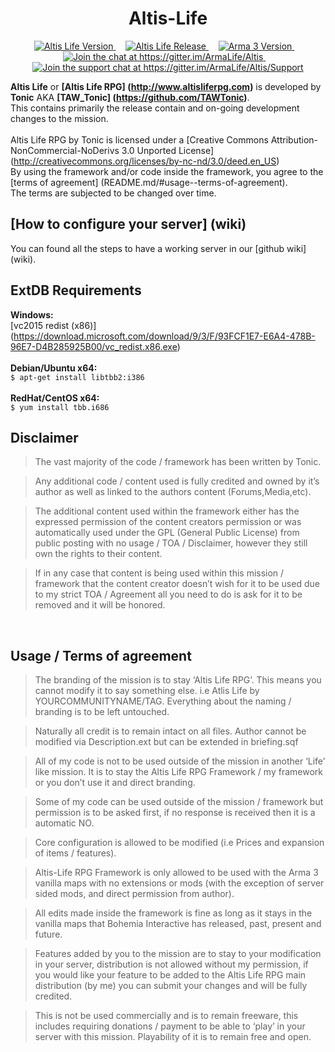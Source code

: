 <h1 align="center">Altis-Life</h1>
<p align="center">
    <a href="https://github.com/ArmaLife/Altis">
        <img src="https://img.shields.io/badge/version-v4.4-green.svg" alt="Altis Life Version">
    </a>
    &nbsp;&nbsp;&nbsp;
    <a href="https://github.com/ArmaLife/Altis/releases">
        <img src="https://img.shields.io/badge/release-1-yellowgreen.svg" alt="Altis Life Release">
    </a>
    &nbsp;&nbsp;&nbsp;
    <a href="http://dev.arma3.com/post/spotrep-00052">
        <img src="https://img.shields.io/badge/arma%203-1.56-orange.svg" alt="Arma 3 Version">
    </a>
    &nbsp;&nbsp;&nbsp;
    <a href="https://gitter.im/ArmaLife/Altis?utm_source=badge&utm_medium=badge&utm_campaign=pr-badge&utm_content=badge">
        <img src="https://badges.gitter.im/ArmaLife/Altis.svg" alt="Join the chat at https://gitter.im/ArmaLife/Altis">
    </a>
    &nbsp;&nbsp;&nbsp;
    <a href="https://gitter.im/ArmaLife/Altis/Support?utm_source=badge&utm_medium=badge&utm_campaign=pr-badge&utm_content=badge">
        <img src="https://img.shields.io/badge/support-on%20gitter-blue.svg" alt="Join the support chat at https://gitter.im/ArmaLife/Altis/Support">
    </a>
</p>

<b>Altis Life</b> or <b>[Altis Life RPG] (http://www.altisliferpg.com)</b> is developed by <b>Tonic</b> AKA <b>[TAW_Tonic] (https://github.com/TAWTonic)</b>.<br/>
This contains primarily the release contain and on-going development changes to the mission.<br/>
<br/>
Altis Life RPG by Tonic is licensed under a [Creative Commons Attribution-NonCommercial-NoDerivs 3.0 Unported License] (http://creativecommons.org/licenses/by-nc-nd/3.0/deed.en_US)<br/>
By using the framework and/or code inside the framework, you agree to the [terms of agreement] (README.md/#usage--terms-of-agreement).<br/>
The terms are subjected to be changed over time.<br/>

[How to configure your server] (wiki)
-------------------------------------
You can found all the steps to have a working server in our [github wiki] (wiki).

ExtDB Requirements
------------------
<b>Windows:</b><br/>
[vc2015 redist (x86)] (https://download.microsoft.com/download/9/3/F/93FCF1E7-E6A4-478B-96E7-D4B285925B00/vc_redist.x86.exe)
<br/><br/>
<b>Debian/Ubuntu x64:</b><br/>
``` $ apt-get install libtbb2:i386 ```
<br/><br/>
<b>RedHat/CentOS x64:</b><br/>
``` $ yum install tbb.i686 ```
<br/>

Disclaimer
-----------
>   The vast majority of the code / framework has been written by Tonic.

>   Any additional code / content used is fully credited and owned by it’s author as well as linked to the authors content (Forums,Media,etc).

>   The additional content used within the framework either has the expressed permission of the content creators permission or was automatically used under the GPL (General Public License) from public posting with no usage / TOA / Disclaimer, however they still own the rights to their content.

>   If in any case that content is being used within this mission / framework that the content creator doesn’t wish for it to be used due to my strict TOA / Agreement all you need to do is ask for it to be removed and it will be honored.
<br/>

Usage / Terms of agreement
---------------------------
>   The branding of the mission is to stay ‘Altis Life RPG’. This means you cannot modify it to say something else. i.e Atlis Life by YOURCOMMUNITYNAME/TAG. Everything about the naming / branding is to be left untouched.

>   Naturally all credit is to remain intact on all files. Author cannot be modified via Description.ext but can be extended in briefing.sqf

>   All of my code is not to be used outside of the mission in another ‘Life’ like mission. It is to stay the Altis Life RPG Framework / my framework or you don’t use it and direct branding.

>   Some of my code can be used outside of the mission / framework but permission is to be asked first, if no response is received then it is a automatic NO.

>   Core configuration is allowed to be modified (i.e Prices and expansion of items / features).

>   Altis-Life RPG Framework is only allowed to be used with the Arma 3 vanilla maps with no extensions or mods (with the exception of server sided mods, and direct permission from author).

>   All edits made inside the framework is fine as long as it stays in the vanilla maps that Bohemia Interactive has released, past, present and future.

>   Features added by you to the mission are to stay to your modification in your server, distribution is not allowed without my permission, if you would like your feature to be added to the Altis Life RPG main distribution (by me) you can submit your changes and will be fully credited.

>   This is not be used commercially and is to remain freeware, this includes requiring donations / payment to be able to ‘play’ in your server with this mission. Playability of it is to remain free and open.
